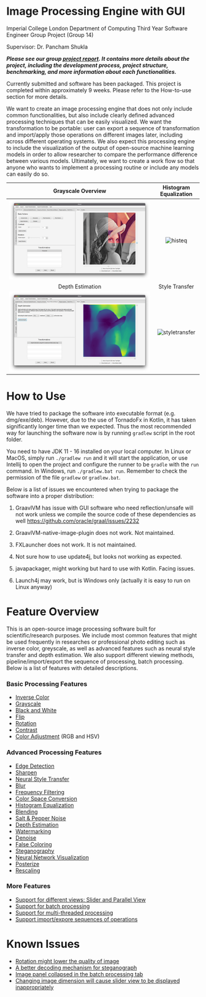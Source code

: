 # Image Processing Engine with GUI
Imperial College London Department of Computing Third Year Software Engineer Group Project (Group 14)

Supervisor: Dr. Pancham Shukla

***Please see our group [project report](https://github.com/G14-Y3/IPEwG/blob/master/docs/ProjectReport.pdf). It contains more details about the project, including the development process, project structure, benchmarking, and more information about each functionalities.***

Currently submitted and software has been packaged. This project is completed within approximately 9 weeks. Please refer to the How-to-use section for more details.

We want to create an image processing engine that does not only include common functionalities, but also include clearly defined advanced processing techniques that can be easily visualized. We want the transformation to be portable: user can export a sequence of transformation and import/apply those operations on different images later, including across different operating systems. We also expect this processing engine to include the visualization of the output of open-source machine learning models in order to allow researcher to compare the performance difference between various models. Ultimately, we want to create a work flow so that anyone who wants to implement a processing routine or include any models can easily do so.

Grayscale Overview          |  Histogram Equalization
:-------------------------:|:-------------------------:
![ori](https://github.com/G14-Y3/IPEwG/blob/master/docs/img/grayscale_demo.png) | ![histeq](https://github.com/G14-Y3/IPEwG/blob/master/docs/img/hist_eq_demo.png)
Depth Estimation           |  Style Transfer
![depth](https://github.com/G14-Y3/IPEwG/blob/master/docs/img/depth_estimation_demo.png) | ![styletransfer](https://github.com/G14-Y3/IPEwG/blob/master/docs/img/style_transfer_demo.png)

# How to Use

We have tried to package the software into executable format (e.g. dmg/exe/deb). However, due to the use of TornadoFx in Kotlin, it has taken significantly longer time than we expected. Thus the most recommended way for launching the software now is by running `gradlew` script in the root folder.

You need to have JDK 11 - 16 installed on your local computer. In Linux or MacOS, simply run `./gradlew run` and it will start the application, or use Intellij to open the project and configure the runner to be `gradle` with the `run` command. In Windows, run `./gradlew.bat run`. Remember to check the permission of the file `gradlew` or `gradlew.bat`.

Below is a list of issues we encountered when trying to package the software into a proper distribution:

1. GraavlVM has issue with GUI software who need reflection/unsafe will not work unless we compile the source code of these dependencies as well
https://github.com/oracle/graal/issues/2232
2. GraavlVM-native-image-plugin does not work. Not maintained.

3. FXLauncher does not work. It is not maintained.
4. Not sure how to use update4j, but looks not working as expected.
5. javapackager, might working but hard to use with Kotlin. Facing issues.
6. Launch4j may work, but is Windows only (actually it is easy to run on Linux anyway)

# Feature Overview

This is an open-source image processing software built for scientific/research purposes. We include most common features that might be used frequently in 
researches or professional photo editing such as inverse color, greyscale, as well as advanced features such as neural style transfer and depth estimation. We 
also support different viewing methods, pipeline/import/export the sequence of processing, batch processing. Below is a list of features with detailed 
descriptions.

### Basic Processing Features

- [Inverse Color](https://github.com/G14-Y3/IPEwG/blob/master/docs/BasicProcessing.md#inverse-color)
- [Grayscale](https://github.com/G14-Y3/IPEwG/blob/master/docs/BasicProcessing.md#grayscale)
- [Black and White](https://github.com/G14-Y3/IPEwG/blob/master/docs/BasicProcessing.md#black-and-white)
- [Flip](https://github.com/G14-Y3/IPEwG/blob/master/docs/BasicProcessing.md#flip)
- [Rotation](https://github.com/G14-Y3/IPEwG/blob/master/docs/BasicProcessing.md#rotation)
- [Contrast](https://github.com/G14-Y3/IPEwG/blob/master/docs/BasicProcessing.md#contrast)
- [Color Adjustment](https://github.com/G14-Y3/IPEwG/blob/master/docs/BasicProcessing.md#colour-adjustment) (RGB and HSV)

### Advanced Processing Features

- [Edge Detection](https://github.com/G14-Y3/IPEwG/blob/master/docs/EdgeDetection.md)
- [Sharpen](https://github.com/G14-Y3/IPEwG/blob/master/docs/Sharpen.md)
- [Neural Style Transfer](https://github.com/G14-Y3/IPEwG/blob/master/docs/NeuralStyleTransfer.md)
- [Blur](https://github.com/G14-Y3/IPEwG/blob/master/docs/Blur.md)
- [Frequency Filtering](https://github.com/G14-Y3/IPEwG/blob/master/docs/FrequencyFilter.md)
- [Color Space Conversion](https://github.com/G14-Y3/IPEwG/blob/master/docs/ColorSpaceConversion.md)
- [Histogram Equalization](https://github.com/G14-Y3/IPEwG/blob/master/docs/HistogramEqualization.md)
- [Blending](https://github.com/G14-Y3/IPEwG/blob/master/docs/Blending.md)
- [Salt & Pepper Noise](https://github.com/G14-Y3/IPEwG/blob/master/docs/SaltAndPepper.md)
- [Depth Estimation](https://github.com/G14-Y3/IPEwG/blob/master/docs/DepthEstimation.md)
- [Watermarking](https://github.com/G14-Y3/IPEwG/blob/master/docs/Watermarking.md)
- [Denoise](https://github.com/G14-Y3/IPEwG/blob/master/docs/Denoise.md)
- [False Coloring](https://github.com/G14-Y3/IPEwG/blob/master/docs/FalseColouring.md)
- [Steganography](https://github.com/G14-Y3/IPEwG/blob/master/docs/Steganography.md)
- [Neural Network Visualization](https://github.com/G14-Y3/IPEwG/blob/master/docs/NeuralNetworkVisualization.md)
- [Posterize](https://github.com/G14-Y3/IPEwG/blob/master/docs/Posterize.md)
- [Rescaling](https://github.com/G14-Y3/IPEwG/blob/master/docs/Rescaling.md)

### More Features

- [Support for different views: Slider and Parallel View](https://github.com/G14-Y3/IPEwG/blob/master/docs/MoreFeatures.md#support-for-different-views-slider-and-parallel-view)
- [Support for batch processing](https://github.com/G14-Y3/IPEwG/blob/master/docs/MoreFeatures.md#support-for-batch-processing)
- [Support for multi-threaded processing](https://github.com/G14-Y3/IPEwG/blob/master/docs/MoreFeatures.md#support-for-multi-threaded-processing)
- [Support import/expore sequences of operations](https://github.com/G14-Y3/IPEwG/blob/master/docs/MoreFeatures.md#support-importexport-sequences-of-operations)

# Known Issues

- [Rotation might lower the quality of image](https://github.com/G14-Y3/IPEwG/blob/master/docs/KnownIssues.md#rotation-might-lower-the-quality-of-the-image)
- [A better decoding mechanism for steganograph](https://github.com/G14-Y3/IPEwG/blob/master/docs/KnownIssues.md#better-decoding-mechanism-for-steganography)
- [Image panel collapsed in the batch processing tab](https://github.com/G14-Y3/IPEwG/blob/master/docs/KnownIssues.md#image-panel-closed-incorrectly-in-batch-processing-tab)
- [Changing image dimension will cause slider view to be displayed inappropriately](https://github.com/G14-Y3/IPEwG/blob/master/docs/KnownIssues.md#changes-in-dimensions-will-cause-slider-view-to-display-incorrectly)
